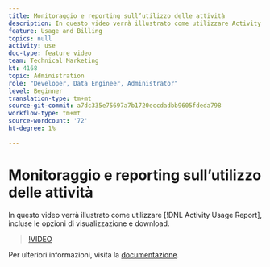 ```yaml
---
title: Monitoraggio e reporting sull’utilizzo delle attività
description: In questo video verrà illustrato come utilizzare Activity Usage Report (Report sull'utilizzo dell'attività), incluse le opzioni di visualizzazione e download.
feature: Usage and Billing
topics: null
activity: use
doc-type: feature video
team: Technical Marketing
kt: 4168
topic: Administration
role: "Developer, Data Engineer, Administrator"
level: Beginner
translation-type: tm+mt
source-git-commit: a7dc335e75697a7b1720eccdadbb9605fdeda798
workflow-type: tm+mt
source-wordcount: '72'
ht-degree: 1%

---
```



# Monitoraggio e reporting sull’utilizzo delle attività

In questo video verrà illustrato come utilizzare [!DNL Activity Usage Report], incluse le opzioni di visualizzazione e download.

>[!VIDEO](https://video.tv.adobe.com/v/31443/?quality=12)

Per ulteriori informazioni, visita la [documentazione](https://docs.adobe.com/content/help/en/audience-manager/user-guide/features/administration/activity-usage-reporting.html).

